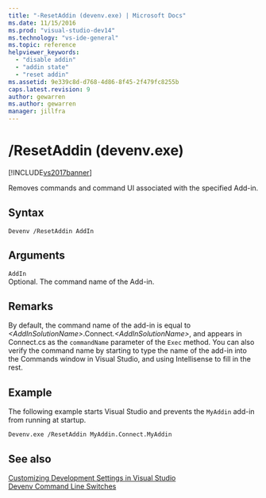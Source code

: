 ```yaml
---
title: "-ResetAddin (devenv.exe) | Microsoft Docs"
ms.date: 11/15/2016
ms.prod: "visual-studio-dev14"
ms.technology: "vs-ide-general"
ms.topic: reference
helpviewer_keywords: 
  - "disable addin"
  - "addin state"
  - "reset addin"
ms.assetid: 9e339c8d-d768-4d86-8f45-2f479fc8255b
caps.latest.revision: 9
author: gewarren
ms.author: gewarren
manager: jillfra
---
```

# /ResetAddin (devenv.exe)
[!INCLUDE[vs2017banner](../../includes/vs2017banner.md)]

Removes commands and command UI associated with the specified Add-in.  
  
## Syntax  
  
```  
Devenv /ResetAddin AddIn  
```  
  
## Arguments  
 `AddIn`  
 Optional. The command name of the Add-in.  
  
## Remarks  
 By default, the command name of the add-in is equal to *\<AddInSolutionName>*.Connect<em>.\<AddInSolutionName></em>, and appears in Connect.cs as the `commandName` parameter of the `Exec` method. You can also verify the command name by starting to type the name of the add-in into the Commands window in Visual Studio, and using Intellisense to fill in the rest.  
  
## Example  
 The following example starts Visual Studio and prevents the `MyAddin` add-in from running at startup.  
  
```  
Devenv.exe /ResetAddin MyAddin.Connect.MyAddin  
```  
  
## See also  
 [Customizing Development Settings in Visual Studio](https://msdn.microsoft.com/22c4debb-4e31-47a8-8f19-16f328d7dcd3)   
 [Devenv Command Line Switches](../../ide/reference/devenv-command-line-switches.md)
